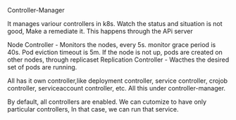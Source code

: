 Controller-Manager

It manages variour controllers in k8s. Watch the status and situation is not good, Make a remediate it. This happens through the APi server


Node Controller - Monitors the nodes, every 5s. monitor grace period is 40s. Pod eviction timeout is 5m. If the node is not up, pods are created on other nodes, through replicaset
Replication Controller - Wacthes the desired set of pods are running.

All has it own controller,like deployment controller, service controller, crojob controller, serviceaccount controller, etc.
All this under controller-manager.

By default, all controllers are enabled. We can cutomize to have only particular controllers, In that case, we can run that service.


